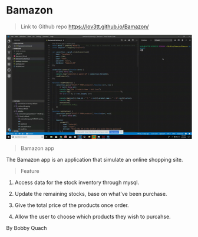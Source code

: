# Bamazon

>Link to Github repo https://lov3tt.github.io/Bamazon/

![Gif](Bamazon.gif)

>Bamazon app

The Bamazon app is an application that simulate an online shopping site.

>Feature

1) Access data for the stock inventory through mysql.

2) Update the remaining stocks, base on what've been purchase.

3) Give the total price of the products once order.

4) Allow the user to choose which products they wish to purcahse.

By Bobby Quach
